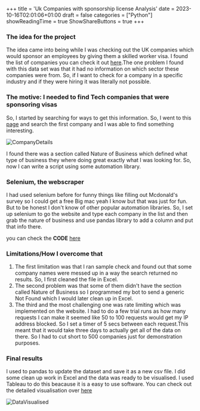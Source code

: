+++
title = 'Uk Companies with sponsorship license Analysis'
date = 2023-10-16T02:01:06+01:00
draft = false
categories = ["Python"]
showReadingTime = true
ShowShareButtons = true
+++

### The idea for the project

The idea came into being while I was checking out the UK companies which would sponsor an employees by giving them a skilled worker visa. I found the list of companies you can check it out [here](https://www.gov.uk/government/publications/register-of-licensed-sponsors-workers).The one problem I found with this data set was that it had no information on which sector these companies were from. So, if I want to check for a company in a specific industry and if they were hiring it was literally not possible.

### The motive: I needed to find Tech companies that were sponsoring visas

So, I started by searching for ways to get this information. So, I went to this [page](https://find-and-update.company-information.service.gov.uk/) and search the first company and I was able to find something interesting.

![CompanyDetails](/img/companydetails.png)

I found there was a section called Nature of Business which defined what type of business they where doing great exactly what I was looking for. So, now I can write a script using some automation library.

### Selenium, the webscraper

I had used selenium before for funny things like filling out Mcdonald's survey so I could get a free Big mac yeah I know but that was just for fun. But to be honest I don't know of other popular automation libraries. So, I set up selenium to go the website and type each company in the list and then grab the nature of business and use pandas library to add a column and put that info there.

you can check the **CODE** [here](https://github.com/athulkal/pybotUKSPONSORS)

### Limitations/How I overcome that

1. The first limitation was that I ran sample check and found out that some company names were messed up in a way the search returned no results. So, I first cleaned the file in Excel.
2. The second problem was that some of them didn't have the section called Nature of Business so I programmed my bot to send a generic Not Found which I would later clean up in Excel.
3. The third and the most challenging one was rate limiting which was implemented on the website. I had to do a few trial runs as how many requests I can make it seemed like 50 to 100 requests would get my IP address blocked. So I set a timer of 5 secs between each request.This meant that it would take three days to actually get all of the data on there. So I had to cut short to 500 companies just for demonstration purposes.

### Final results

I used to pandas to update the dataset and save it as a new csv file. I did some clean up work in Excel and the data was ready to be visualised. I used Tableau to do this beacause it is a easy to use software. You can check out the detailed visualisation over [here](https://public.tableau.com/app/profile/athul.kallungal/viz/TechcompaniesUKsponsor/TechSponsorChart?publish=yes)

![DataVisualised](/img/Visualisation.png)
